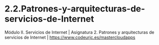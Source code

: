 # 2.2.Patrones-y-arquitecturas-de-servicios-de-Internet
Módulo II. Servicios de Internet | Asignatura 2. Patrones y arquitecturas de servicios de Internet | https://www.codeurjc.es/mastercloudapps

